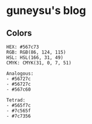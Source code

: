 # guneysu's blog

## Colors

```
HEX: #567c73
RGB: RGB(86, 124, 115)
HSL: HSL(166, 31, 49)
CMYK: CMYK(31, 0, 7, 51)

Analogous: 
- #56727c
- #56727c
- #567c60

Tetrad:
- #565f7c
- #7c565f
- #7c7356
```

